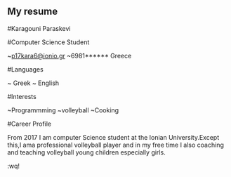 ## My resume




#Karagouni Paraskevi

#Computer Science Student

~p17kara6@ionio.gr
~6981******
Greece


#Languages

~ Greek
~ English


#Interests

~Programmming
~volleyball
~Cooking

#Career Profile
 
From 2017 I am computer Science student at the Ionian University.Except this,I ama professional volleyball player and in my free time I also coaching and teaching volleyball young children especially girls. 



:wq!


















